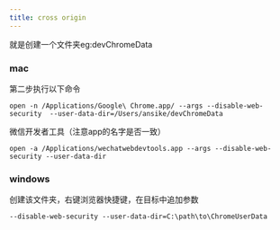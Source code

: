 ```yaml
---
title: cross origin
---
```


就是创建一个文件夹eg:devChromeData

### mac
第二步执行以下命令
```shell
open -n /Applications/Google\ Chrome.app/ --args --disable-web-security  --user-data-dir=/Users/ansike/devChromeData
```

微信开发者工具（注意app的名字是否一致）
```shell
open -a /Applications/wechatwebdevtools.app --args --disable-web-security --user-data-dir
```
### windows 
创建该文件夹，右键浏览器快捷键，在目标中追加参数

```shell
--disable-web-security --user-data-dir=C:\path\to\ChromeUserData
```